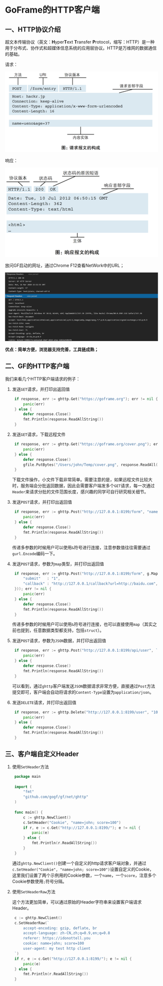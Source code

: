 # GoFrame的HTTP客户端

## 一、HTTP协议介绍

超文本传输协议（英文：**H**yper**T**ext **T**ransfer **P**rotocol，缩写：HTTP）是一种用于分布式、协作式和超媒体信息系统的应用层协议。HTTP是万维网的数据通信的基础。

请求：

![image-20200316235850132](04.goframe的HTTP客户端.assets/image-20200316235850132.png)

响应：

![image-20200316235911263](04.goframe的HTTP客户端.assets/image-20200316235911263.png)

放问GF启动的网址，通过Chrome F12查看NetWork中的URL；

![image-20200316235457715](04.goframe的HTTP客户端.assets/image-20200316235457715.png)

**优点：简单方便，浏览器支持完善，工具链成熟；**

## 二、GF的HTTP客户端

我们来看几个HTTP客户端请求的例子：

1. 发送`GET`请求，并打印出返回值

   ```go
    if response, err := ghttp.Get("https://goframe.org"); err != nil {
        panic(err)
    } else {
        defer response.Close()
        fmt.Println(response.ReadAllString())
    }
   ```

2. 发送`GET`请求，下载远程文件

   ```go
    if response, err := ghttp.Get("https://goframe.org/cover.png"); err != nil {
        panic(err)
    } else {
        defer response.Close()
        gfile.PutBytes("/Users/john/Temp/cover.png", response.ReadAll())
    }
   ```

   下载文件操作，小文件下载非常简单。需要注意的是，如果远程文件比较大时，服务端会分批返回数据，因此会需要客户端发多个`GET`请求，每一次通过`Header`来请求分批的文件范围长度，感兴趣的同学可自行研究相关细节。

3. 发送`POST`请求，并打印出返回值

   ```go
    if response, err := ghttp.Post("http://127.0.0.1:8199/form", "name=john&age=18"); err != nil {
        panic(err)
    } else {
        defer response.Close()
        fmt.Println(response.ReadAllString())
    }
   ```

   传递多参数的时候用户可以使用`&`符号进行连接，注意参数值往往需要通过`gurl.Encode`编码一下。

4. 发送`POST`请求，参数为`map`类型，并打印出返回值

   ```go
    if response, err := ghttp.Post("http://127.0.0.1:8199/form", g.Map{
        "submit"   : "1",
        "callback" : "http://127.0.0.1/callback?url=http://baidu.com",
    })); err != nil {
        panic(err)
    } else {
        defer response.Close()
        fmt.Println(response.ReadAllString())
    }
   ```

   传递多参数的时候用户可以使用`&`符号进行连接，也可以直接使用`map`（其实之前也提到，任意数据类型都支持，包括`struct`）。

5. 发送`POST`请求，参数为`JSON`数据，并打印出返回值

   ```go
    if response, err := ghttp.Post("http://127.0.0.1:8199/api/user", `{"passport":"john","password":"123456","password-confirm":"123456"}`); err != nil {
        panic(err)
    } else {
        defer response.Close()
        fmt.Println(response.ReadAllString())
    }
   ```

   可以看到，通过`ghttp`客户端发送`JSON`数据请求非常方便，直接通过`Post`方法提交即可，客户端会自动将请求的`Content-Type`设置为`application/json`。

6. 发送`DELETE`请求，并打印出返回值

   ```go
    if response, err := ghttp.Delete("http://127.0.0.1:8199/user", "10000"); err != nil {
        panic(err)
    } else {
        defer response.Close()
        fmt.Println(response.ReadAllString())
    }
   ```

## 三、客户端自定义Header

1. 使用`SetHeader`方法

   ```go
    package main
   
    import (
        "fmt"
        "github.com/gogf/gf/net/ghttp"
    )
   
    func main() {
        c := ghttp.NewClient()
        c.SetHeader("Cookie", "name=john; score=100")
        if r, e := c.Get("http://127.0.0.1:8199/"); e != nil {
            panic(e)
        } else {
            fmt.Println(r.ReadAllString())
        }
    }
   ```

   通过`ghttp.NewClient()`创建一个自定义的http请求客户端对象，并通过`c.SetHeader("Cookie", "name=john; score=100")`设置自定义的Cookie，这里我们设置了两个示例用的Cookie参数，一个`name`，一个`score`，注意多个Cookie参数使用`;`符号分隔。

2. 使用`SetHeaderRaw`方法

   这个方法更加简单，可以通过原始的Header字符串来设置客户端请求Header。

   ```go
    c := ghttp.NewClient()
    c.SetHeaderRaw(`
        accept-encoding: gzip, deflate, br
        accept-language: zh-CN,zh;q=0.9,en;q=0.8
        referer: https://idonottell.you
        cookie: name=john; score=100
        user-agent: my test http client
    `)
    if r, e := c.Get("http://127.0.0.1:8199/"); e != nil {
        panic(e)
    } else {
        fmt.Println(r.ReadAllString())
    }
   ```